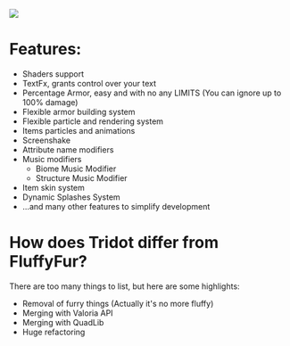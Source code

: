 [![](https://img.shields.io/badge/%20-LICENSE%20GPL--2.0-blue?style=for-the-badge&color=blue&logo=github&logoColor=000000&labelColor=FFFFFF)](https://github.com/KomaruPRO/Tridot/blob/master/LICENSE)

# Features:
- Shaders support  
- TextFx, grants control over your text
- Percentage Armor, easy and with no any LIMITS (You can ignore up to 100% damage)
- Flexible armor building system
- Flexible particle and rendering system  
- Items particles and animations  
- Screenshake  
- Attribute name modifiers  
- Music modifiers
  - Biome Music Modifier
  - Structure Music Modifier
- Item skin system
- Dynamic Splashes System
- ...and many other features to simplify development

# How does Tridot differ from FluffyFur?

There are too many things to list, but here are some highlights:
- Removal of furry things (Actually it's no more fluffy)
- Merging with Valoria API
- Merging with QuadLib
- Huge refactoring
